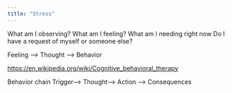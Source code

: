 ```yaml
---
title: "Stress"
---
```


What am I observing?
What am I feeling?
What am I needing right now
Do I have a request of myself or someone else?

Feeling --> Thought --> Behavior


https://en.wikipedia.org/wiki/Cognitive_behavioral_therapy


Behavior chain
Trigger--> Thought--> Action --> Consequences